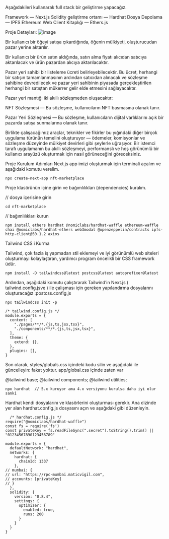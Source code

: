 Aşağıdakileri kullanarak full stack bir geliştirme yapacağız.

Framework — Next.js
Solidity geliştirme ortamı — Hardhat
Dosya Depolama — IPFS
Ethereum Web Client Kitaplığı — Ethers.js

Proje Detayları:
![image](https://github.com/Madmin27/contract_deploy/assets/94014225/810798ef-70e1-4aac-82b5-26f1c5222a75)

Bir kullanıcı bir öğeyi satışa çıkardığında, öğenin mülkiyeti, oluşturucudan pazar yerine aktarılır.

Bir kullanıcı bir ürün satın aldığında, satın alma fiyatı alıcıdan satıcıya aktarılacak ve ürün pazardan alıcıya aktarılacaktır.

Pazar yeri sahibi bir listeleme ücreti belirleyebilecektir. Bu ücret, herhangi bir satışın tamamlanmasının ardından satıcıdan alınacak ve sözleşme sahibine devredilecek ve pazar yeri sahibinin piyasada gerçekleştirilen herhangi bir satıştan mükerrer gelir elde etmesini sağlayacaktır.

Pazar yeri mantığı iki akıllı sözleşmeden oluşacaktır:

NFT Sözleşmesi — Bu sözleşme, kullanıcıların NFT basmasına olanak tanır.

Pazar Yeri Sözleşmesi — Bu sözleşme, kullanıcıların dijital varlıklarını açık bir pazarda satışa sunmalarına olanak tanır.

Birlikte çalışacağımız araçlar, teknikler ve fikirler bu yığındaki diğer birçok uygulama türünün temelini oluşturuyor — ödemeler, komisyonlar ve sözleşme düzeyinde mülkiyet devirleri gibi şeylerle uğraşıyor. Bir istemci tarafı uygulamanın bu akıllı sözleşmeyi, performanslı ve hoş görünümlü bir kullanıcı arayüzü oluşturmak için nasıl görüneceğini göreceksiniz.

Proje Kurulum Adımları
Next.js app imizi oluşturmak için terminali açalım ve aşağıdaki komutu verelim.

    npx create-next-app nft-marketplace

Proje klasörünün içine girin ve bağımlılıkları (dependencies) kuralım.

// dosya içerisine girin

    cd nft-marketplace
// bağımlılıkları kurun
  
    npm install ethers hardhat @nomiclabs/hardhat-waffle ethereum-waffle chai @nomiclabs/hardhat-ethers web3modal @openzeppelin/contracts ipfs-http-client@50.1.2 axios

Tailwind CSS i Kurma

Tailwind, çok fazla iş yapmadan stil eklemeyi ve iyi görünümlü web siteleri oluşturmayı kolaylaştıran, yardımcı program öncelikli bir CSS framework üdür.

    npm install -D tailwindcss@latest postcss@latest autoprefixer@latest
Ardından, aşağıdaki komutu çalıştırarak Tailwind’in Next.js ( tailwind.config.jsve ) ile çalışması için gereken yapılandırma dosyalarını oluşturacağız :postcss.config.js

    npx tailwindcss init -p

    /* tailwind.config.js */
    module.exports = {
      content: [
        "./pages/**/*.{js,ts,jsx,tsx}",
        "./components/**/*.{js,ts,jsx,tsx}",
      ],
      theme: {
        extend: {},
      },
      plugins: [],
    }
Son olarak, styles/globals.css içindeki kodu silin ve aşağıdaki ile güncelleyin: fakat yoktur. app/global.css içinde zaten var

@tailwind base;
@tailwind components;
@tailwind utilities;

    npx hardhat  // 5.x kuruyor ama 4.x versiyonu kurulsa daha iyi olur sanki

  Hardhat kendi dosyalarını ve klasörlerini oluşturması gerekir. Ana dizinde yer alan hardhat.config.js dosyasını açın ve aşağıdaki gibi düzenleyin.

      /* hardhat.config.js */
    require("@nomiclabs/hardhat-waffle")
    const fs = require('fs')
    const privateKey = fs.readFileSync(".secret").toString().trim() || "01234567890123456789"
    
    module.exports = {
      defaultNetwork: "hardhat",
      networks: {
        hardhat: {
          chainId: 1337
        },
    // mumbai: {
    // url: "https://rpc-mumbai.maticvigil.com",
    // accounts: [privateKey]
    // }
      },
      solidity: {
        version: "0.8.4",
        settings: {
          optimizer: {
            enabled: true,
            runs: 200
          }
        }
      }
    }

  
